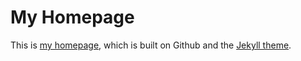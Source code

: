 # My Homepage
This is [my homepage](https://wjz1355.github.io), which is built on Github and the [Jekyll theme](https://github.com/Gaohaoyang/gaohaoyang.github.io).


